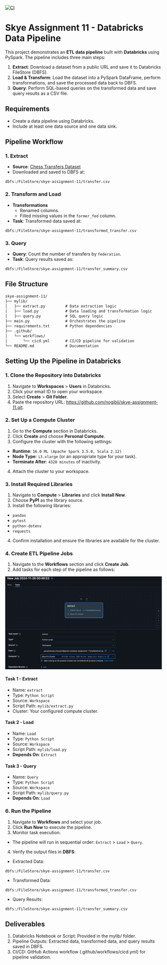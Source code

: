 [![CI](https://github.com/nogibjj/skye-assignment-11/actions/workflows/cicd.yaml/badge.svg)](https://github.com/nogibjj/skye-assignment-11/actions/workflows/cicd.yaml)

# Skye Assignment 11 - Databricks Data Pipeline

This project demonstrates an **ETL data pipeline** built with **Databricks** using PySpark. The pipeline includes three main steps:
1. **Extract**: Download a dataset from a public URL and save it to Databricks FileStore (DBFS).
2. **Load & Transform**: Load the dataset into a PySpark DataFrame, perform transformations, and save the processed data back to DBFS.
3. **Query**: Perform SQL-based queries on the transformed data and save query results as a CSV file.

## Requirements
- Create a data pipeline using Databricks.
- Include at least one data source and one data sink.

## Pipeline Workflow
### 1. Extract
- **Source**: [Chess Transfers Dataset](https://github.com/fivethirtyeight/data/blob/master/chess-transfers/transfers.csv)
- Downloaded and saved to DBFS at: 
```plaintext
dbfs:/FileStore/skye-assignment-11/transfer.csv
```

### 2. Transform and Load
- **Transformations**
   - Renamed columns.
   - Filled missing values in the `former_fed` column.
- **Task**: Transformed data saved at:
```plaintext
dbfs:/FileStore/skye-assignment-11/transformed_transfer.csv
```

### 3. Query
- **Query**: Count the number of transfers by `federation`.
- **Task**: Query results saved as:
```plaintext
dbfs:/FileStore/skye-assignment-11/transfer_summary.csv
```

## File Structure
```plaintext
skye-assignment-11/
├── mylib/
│   ├── extract.py         # Data extraction logic
│   ├── load.py            # Data loading and transformation logic
│   ├── query.py           # SQL query logic
├── main.py                # Orchestrates the pipeline
├── requirements.txt       # Python dependencies
├── .github/
│   └── workflows/
│       └── cicd.yml       # CI/CD pipeline for validation
└── README.md              # Documentation
```

## Setting Up the Pipeline in Databricks

### **1. Clone the Repository into Databricks**
1. Navigate to **Workspaces** > **Users** in Databricks.
2. Click your email ID to open your workspace.
3. Select **Create** > **Git Folder**.
4. Paste the repository URL: https://github.com/nogibjj/skye-assignment-11.git.

### **2. Set Up a Compute Cluster**
1. Go to the **Compute** section in Databricks.
2. Click **Create** and choose **Personal Compute**.
3. Configure the cluster with the following settings:
- **Runtime**: `16.0 ML (Apache Spark 3.5.0, Scala 2.12)`
- **Node Type**: `i3.xlarge` (or an appropriate type for your task).
- **Terminate After**: `4320 minutes` of inactivity.
4. Attach the cluster to your workspace.

### **3. Install Required Libraries**
1. Navigate to **Compute** > **Libraries** and click **Install New**.
2. Choose **PyPI** as the library source.
3. Install the following libraries:
- `pandas`
- `pytest`
- `python-dotenv`
- `requests`
4. Confirm installation and ensure the libraries are available for the cluster.

### **4. Create ETL Pipeline Jobs**
1. Navigate to the **Workflows** section and click **Create Job**.
2. Add tasks for each step of the pipeline as follows:

![Craete a task](images/task.jpeg)

#### **Task 1 - Extract**
- Name: `extract`
- Type: `Python Script`
- Source: `Workspace`
- Script Path: `mylib/extract.py`
- Cluster: Your configured compute cluster.

#### **Task 2 - Load**
- Name: `Load`
- Type: `Python Script`
- Source: `Workspace`
- Script Path: `mylib/load.py`
- **Depends On**: `Extract`

#### **Task 3 - Query**
- Name: `Query`
- Type: `Python Script`
- Source: `Workspace`
- Script Path: `mylib/query.py`
- **Depends On**: `Load`

### **6. Run the Pipeline**
1. Navigate to **Workflows** and select your job.
2. Click **Run Now** to execute the pipeline.
3. Monitor task execution:
- The pipeline will run in sequential order: `Extract` > `Load` > `Query`.
4. Verify the output files in **DBFS**:
- Extracted Data: 
```plaintext
dbfs:/FileStore/skye-assignment-11/transfer.csv
```
- Transformed Data: 
```plaintext
dbfs:/FileStore/skye-assignment-11/transformed_transfer.csv
```
- Query Results: 
```plaintext
dbfs:/FileStore/skye-assignment-11/transfer_summary.csv
```

## Deliverables
1. Databricks Notebook or Script: Provided in the mylib/ folder.
2. Pipeline Outputs: Extracted data, transformed data, and query results saved in DBFS.
3. CI/CD: GitHub Actions workflow (.github/workflows/cicd.yml) for pipeline validation.

